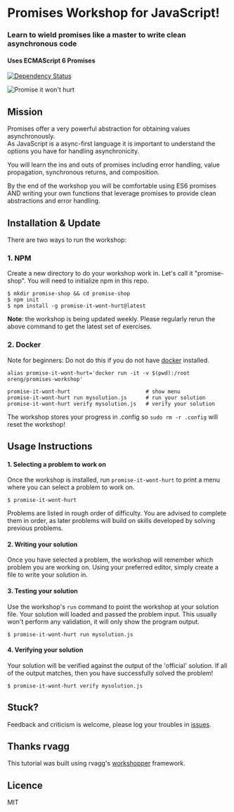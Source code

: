 # Promises Workshop for JavaScript!

### Learn to wield promises like a master to write clean asynchronous code

#### Uses ECMAScript 6 Promises

[![Dependency Status](https://img.shields.io/david/stevekane/promise-it-wont-hurt.svg)](https://david-dm.org/stevekane/promise-it-wont-hurt#info=dependencies)

![Promise it won't hurt](https://raw.github.com/stevekane/promise-it-wont-hurt/master/promise-it-wont-hurt.png)

## Mission

Promises offer a very powerful abstraction for obtaining values asynchronously.  
As JavaScript is a async-first language it is important to understand the options
you have for handling asynchronicity.  

You will learn the ins and outs of promises including error handling, value propagation,
synchronous returns, and composition.

By the end of the workshop you will be comfortable using ES6 promises
AND writing your own functions that leverage promises to provide clean abstractions
and error handling.

## Installation & Update

There are two ways to run the workshop:

### 1. NPM

Create a new directory to do your workshop work in.  Let's call it "promise-shop".
You will need to initialize npm in this repo.

```
$ mkdir promise-shop && cd promise-shop
$ npm init
$ npm install -g promise-it-wont-hurt@latest
```

**Note**: the workshop is being updated weekly. 
Please regularly rerun the above command to get the latest set of exercises.

### 2. Docker

Note for beginners: Do not do this if you do not have [docker](https://www.docker.com/) installed.

```
alias promise-it-wont-hurt='docker run -it -v $(pwd):/root oreng/promises-workshop'

promise-it-wont-hurt                        # show menu
promise-it-wont-hurt run mysolution.js      # run your solution
promise-it-wont-hurt verify mysolution.js   # verify your solution
```

The workshop stores your progress in .config so `sudo rm -r .config` will
reset the workshop!

## Usage Instructions

#### 1. Selecting a problem to work on

Once the workshop is installed, run `promise-it-wont-hurt` to print a menu
where you can select a problem to work on.

```
$ promise-it-wont-hurt
```

Problems are listed in rough order of difficulty. You are advised to complete them in order, as later problems
will build on skills developed by solving previous problems.

#### 2. Writing your solution

Once you have selected a problem, the workshop will remember which problem you are working on. 
Using your preferred editor, simply create a file to write your solution in.

#### 3. Testing your solution

Use the workshop's `run` command to point the workshop at your solution file. Your solution will loaded 
and passed the problem input. This usually won't perform any validation, it will only show the program output.

```
$ promise-it-wont-hurt run mysolution.js
```
 
#### 4. Verifying your solution

Your solution will be verified against the output of the 'official' solution. 
If all of the output matches, then you have successfully solved the problem!

```
$ promise-it-wont-hurt verify mysolution.js
```

## Stuck?

Feedback and criticism is welcome, please log your troubles in [issues](https://github.com/stevekane/promise-it-wont-hurt/issues). 

## Thanks rvagg

This tutorial was built using rvagg's [workshopper](https://github.com/rvagg/workshopper) framework.

## Licence

MIT
